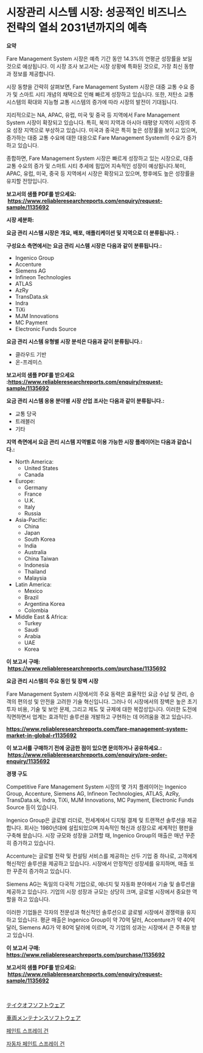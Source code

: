 <p><h1>시장관리 시스템 시장: 성공적인 비즈니스 전략의 열쇠 2031년까지의 예측</h1></p><p><strong>요약</strong></p>
<p><p>Fare Management System 시장은 예측 기간 동안 14.3%의 연평균 성장률을 보일 것으로 예상됩니다. 이 시장 조사 보고서는 시장 상황에 특화된 것으로, 가장 최신 동향과 정보를 제공합니다.</p><p>시장 동향을 간략히 살펴보면, Fare Management System 시장은 대중 교통 수요 증가 및 스마트 시티 개념의 채택으로 인해 빠르게 성장하고 있습니다. 또한, 저탄소 교통 시스템의 확대와 지능형 교통 시스템의 증가에 따라 시장의 발전이 기대됩니다.</p><p>지리적으로는 NA, APAC, 유럽, 미국 및 중국 등 지역에서 Fare Management System 시장이 확장되고 있습니다. 특히, 북미 지역과 아시아 태평양 지역이 시장의 주요 성장 지역으로 부상하고 있습니다. 미국과 중국은 특히 높은 성장률을 보이고 있으며, 증가하는 대중 교통 수요에 대한 대응으로 Fare Management System의 수요가 증가하고 있습니다.</p><p>종합하면, Fare Management System 시장은 빠르게 성장하고 있는 시장으로, 대중 교통 수요의 증가 및 스마트 시티 추세에 힘입어 지속적인 성장이 예상됩니다.북미, APAC, 유럽, 미국, 중국 등 지역에서 시장은 확장되고 있으며, 향후에도 높은 성장률을 유지할 전망입니다.</p></p>
<p><strong>보고서의 샘플 PDF를 받으세요: &nbsp;<a href="https://www.reliableresearchreports.com/enquiry/request-sample/1135692">https://www.reliableresearchreports.com/enquiry/request-sample/1135692</a></strong></p>
<p><strong>시장 세분화:</strong></p>
<p><strong> 요금 관리 시스템 시장은 개요, 배포, 애플리케이션 및 지역으로 더 분류됩니다. :</strong></p>
<p><strong>구성요소 측면에서는 요금 관리 시스템 시장은 다음과 같이 분류됩니다.:</strong></p>
<p><ul><li>Ingenico Group</li><li>Accenture</li><li>Siemens AG</li><li>Infineon Technologies</li><li>ATLAS</li><li>AzRy</li><li>TransData.sk</li><li>Indra</li><li>TiXi</li><li>MJM Innovations</li><li>MC Payment</li><li>Electronic Funds Source</li></ul></p>
<p><strong> 요금 관리 시스템 유형별 시장 분석은 다음과 같이 분류됩니다.:</strong></p>
<p><ul><li>클라우드 기반</li><li>온-프레미스</li></ul></p>
<p><strong>보고서의 샘플 PDF를 받으세요 :<a href="https://www.reliableresearchreports.com/enquiry/request-sample/1135692">https://www.reliableresearchreports.com/enquiry/request-sample/1135692</a></strong></p>
<p><strong> 요금 관리 시스템 응용 분야별 시장 산업 조사는 다음과 같이 분류됩니다.:</strong></p>
<p><ul><li>교통 당국</li><li>트래블러</li><li>기타</li></ul></p>
<p><strong>지역 측면에서 요금 관리 시스템 지역별로 이용 가능한 시장 플레이어는 다음과 같습니다.:</strong></p>
<p><ul>
    <li>
        North America:
        <ul>
            <li>United States</li>
            <li>Canada</li>
        </ul>
    </li>
    <li>
        Europe:
        <ul>
            <li>Germany</li>
            <li>France</li>
            <li>U.K.</li>
            <li>Italy</li>
            <li>Russia</li>
        </ul>
    </li>
    <li>
        Asia-Pacific:
        <ul>
            <li>China</li>
            <li>Japan</li>
            <li>South Korea</li>
            <li>India</li>
            <li>Australia</li>
            <li>China Taiwan</li>
            <li>Indonesia</li>
            <li>Thailand</li>
            <li>Malaysia</li>
        </ul>
    </li>
    <li>
        Latin America:
        <ul>
            <li>Mexico</li>
            <li>Brazil</li>
            <li>Argentina Korea</li>
            <li>Colombia</li>
        </ul>
    </li>
    <li>
        Middle East & Africa:
        <ul>
            <li>Turkey</li>
            <li>Saudi</li>
            <li>Arabia</li>
            <li>UAE</li>
            <li>Korea</li>
        </ul>
    </li>
    </ul></p>
<p><strong>이 보고서 구매: &nbsp;<a href="https://www.reliableresearchreports.com/purchase/1135692">https://www.reliableresearchreports.com/purchase/1135692</a></strong></p>
<p><strong>요금 관리 시스템의 주요 동인 및 장벽 시장</strong></p>
<p><p>Fare Management System 시장에서의 주요 동력은 효율적인 요금 수납 및 관리, 승객의 편의성 및 안전을 고려한 기술 혁신입니다. 그러나 이 시장에서의 장벽은 높은 초기 투자 비용, 기술 및 보안 문제, 그리고 제도 및 규제에 대한 복잡성입니다. 이러한 도전에 직면하면서 업계는 효과적인 솔루션을 개발하고 구현하는 데 어려움을 겪고 있습니다.</p></p>
<p><strong><a href="https://www.reliableresearchreports.com/fare-management-system-market-in-global-r1135692">https://www.reliableresearchreports.com/fare-management-system-market-in-global-r1135692</a></strong></p>
<p><strong>이 보고서를 구매하기 전에 궁금한 점이 있으면 문의하거나 공유하세요.: &nbsp;<a href="https://www.reliableresearchreports.com/enquiry/pre-order-enquiry/1135692">https://www.reliableresearchreports.com/enquiry/pre-order-enquiry/1135692</a></strong></p>
<p><strong>경쟁 구도</strong></p>
<p><p>Competitive Fare Management System 시장의 몇 가지 플레이어는 Ingenico Group, Accenture, Siemens AG, Infineon Technologies, ATLAS, AzRy, TransData.sk, Indra, TiXi, MJM Innovations, MC Payment, Electronic Funds Source 등이 있습니다. </p><p>Ingenico Group은 글로벌 리더로, 전세계에서 디지털 결제 및 트랜잭션 솔루션을 제공합니다. 회사는 1980년대에 설립되었으며 지속적인 혁신과 성장으로 세계적인 평판을 구축해 왔습니다. 시장 규모와 성장을 고려할 때, Ingenico Group의 매출은 매년 꾸준히 증가하고 있습니다. </p><p>Accenture는 글로벌 전략 및 컨설팅 서비스를 제공하는 선두 기업 중 하나로, 고객에게 혁신적인 솔루션을 제공하고 있습니다. 시장에서 안정적인 성장세를 유지하며, 매출 또한 꾸준히 증가하고 있습니다. </p><p>Siemens AG는 독일의 다국적 기업으로, 에너지 및 자동화 분야에서 기술 및 솔루션을 제공하고 있습니다. 기업의 시장 성장과 규모는 상당히 크며, 글로벌 시장에서 중요한 역할을 하고 있습니다. </p><p>이러한 기업들은 각자의 전문성과 혁신적인 솔루션으로 글로벌 시장에서 경쟁력을 유지하고 있습니다. 평균 매출은 Ingenico Group이 약 70억 달러, Accenture가 약 40억 달러, Siemens AG가 약 80억 달러에 이르며, 각 기업의 성과는 시장에서 큰 주목을 받고 있습니다.</p></p>
<p><strong>이 보고서 구매: &nbsp; <a href="https://www.reliableresearchreports.com/purchase/1135692">https://www.reliableresearchreports.com/purchase/1135692</a></strong></p>
<p><strong>보고서의 샘플 PDF를 받으세요: &nbsp;<a href="https://www.reliableresearchreports.com/enquiry/request-sample/1135692">https://www.reliableresearchreports.com/enquiry/request-sample/1135692</a></strong><strong></strong></p>
<p>&nbsp;</p>
<p><p><a href="https://medium.com/@baileeupton1902/software-market-2031%E5%B9%B4%E3%81%BE%E3%81%A7%E3%81%AE%E5%8B%95%E5%90%91-%E4%BA%88%E6%B8%AC-%E7%AB%B6%E4%BA%89%E5%88%86%E6%9E%90-f97c55a3e93a">テイクオフソフトウェア</a></p><p><a href="https://medium.com/@baileeupton1902/%E3%83%95%E3%83%AA%E3%83%BC%E3%83%88%E3%83%A1%E3%83%B3%E3%83%86%E3%83%8A%E3%83%B3%E3%82%B9%E3%82%BD%E3%83%95%E3%83%88%E3%82%A6%E3%82%A7%E3%82%A2%E5%B8%82%E5%A0%B4-2031%E5%B9%B4%E3%81%BE%E3%81%A7%E3%81%AE%E6%88%90%E5%8A%9F%E8%A3%8F%E3%81%AE%E3%83%93%E3%82%B8%E3%83%8D%E3%82%B9%E6%88%A6%E7%95%A5%E3%81%AE%E9%8D%B5-8962240347f9">車両メンテナンスソフトウェア</a></p><p><a href="https://medium.com/@piperhickle1/%ED%8E%98%EC%9D%B8%ED%8A%B8-%EC%8A%A4%ED%94%84%EB%A0%88%EC%9D%B4-%EA%B1%B4-%EC%8B%9C%EC%9E%A5-%EB%B3%B4%EA%B3%A0%EC%84%9C%EB%8A%94-%EC%9D%B4-%EC%8B%9C%EC%9E%A5%EC%9D%98-%EC%B5%9C%EC%8B%A0-%ED%8A%B8%EB%A0%8C%EB%93%9C%EC%99%80-%EC%84%B1%EC%9E%A5-%EA%B8%B0%ED%9A%8C%EB%A5%BC-%EB%B0%9D%ED%98%80%EC%A4%8D%EB%8B%88%EB%8B%A4-ef224fc18f18?postPublishedType=initial">페인트 스프레이 건</a></p><p><a href="https://medium.com/@piperhickle1/2024%EB%85%84%EB%B6%80%ED%84%B0-2031%EB%85%84%EA%B9%8C%EC%A7%80%EC%9D%98-%EA%B8%B0%EA%B0%84%EC%9D%84-%EB%8C%80%EC%83%81%EC%9C%BC%EB%A1%9C-%ED%95%9C-%EC%9E%90%EB%8F%99%EC%B0%A8-%EB%8F%84%EC%9E%A5%EC%9A%A9-%EB%B6%84%EB%AC%B4-%EC%B4%9D-%EC%8B%9C%EC%9E%A5-%EB%B6%84%EC%84%9D-%EB%B0%8F-%ED%81%AC%EA%B8%B0-%EC%98%88%EC%B8%A1-bb26e00e0300">자동차 페인트 스프레이 건</a></p></p>